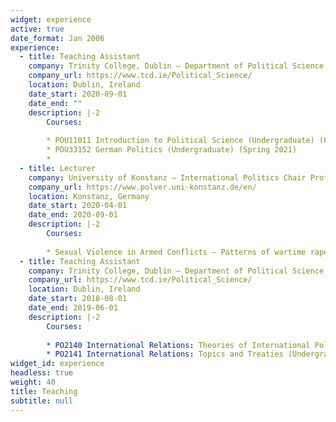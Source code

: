 ```yaml
---
widget: experience
active: true
date_format: Jan 2006
experience:
  - title: Teaching Assistant
    company: Trinity College, Dublin – Department of Political Science
    company_url: https://www.tcd.ie/Political_Science/
    location: Dublin, Ireland
    date_start: 2020-09-01
    date_end: ""
    description: |-2
        Courses:
        
        * POU11011 Introduction to Political Science (Undergraduate) (Fall 2020)
        * POU33152 German Politics (Undergraduate) (Spring 2021)
        * 
  - title: Lecturer
    company: University of Konstanz – International Politics Chair Prof. Gerald Schneider
    company_url: https://www.polver.uni-konstanz.de/en/
    location: Konstanz, Germany
    date_start: 2020-04-01
    date_end: 2020-09-01
    description: |-2
        Courses:
        
        * Sexual Violence in Armed Conflicts – Patterns of wartime rape in civil wars (Undergraduate)
  - title: Teaching Assistant
    company: Trinity College, Dublin – Department of Political Science
    company_url: https://www.tcd.ie/Political_Science/
    location: Dublin, Ireland
    date_start: 2018-08-01
    date_end: 2019-06-01
    description: |-2
        Courses:
        
        * PO2140 International Relations: Theories of International Politics (Undergraduate)
        * PO2141 International Relations: Topics and Treaties (Undergraduate)
widget_id: experience
headless: true
weight: 40
title: Teaching
subtitle: null
---
```

